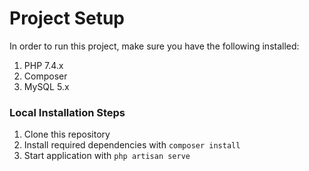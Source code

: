 # Project Setup

In order to run this project, make sure you have the following installed:

1. PHP 7.4.x
2. Composer
3. MySQL 5.x

### Local Installation Steps
1. Clone this repository
2. Install required dependencies with `composer install`
3. Start application with `php artisan serve`